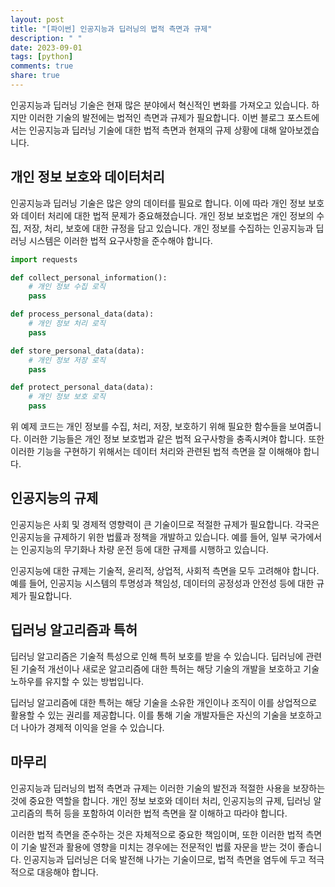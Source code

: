 ```yaml
---
layout: post
title: "[파이썬] 인공지능과 딥러닝의 법적 측면과 규제"
description: " "
date: 2023-09-01
tags: [python]
comments: true
share: true
---
```


인공지능과 딥러닝 기술은 현재 많은 분야에서 혁신적인 변화를 가져오고 있습니다. 하지만 이러한 기술의 발전에는 법적인 측면과 규제가 필요합니다. 이번 블로그 포스트에서는 인공지능과 딥러닝 기술에 대한 법적 측면과 현재의 규제 상황에 대해 알아보겠습니다.

## 개인 정보 보호와 데이터처리

인공지능과 딥러닝 기술은 많은 양의 데이터를 필요로 합니다. 이에 따라 개인 정보 보호와 데이터 처리에 대한 법적 문제가 중요해졌습니다. 개인 정보 보호법은 개인 정보의 수집, 저장, 처리, 보호에 대한 규정을 담고 있습니다. 개인 정보를 수집하는 인공지능과 딥러닝 시스템은 이러한 법적 요구사항을 준수해야 합니다.

```python
import requests

def collect_personal_information():
    # 개인 정보 수집 로직
    pass

def process_personal_data(data):
    # 개인 정보 처리 로직
    pass

def store_personal_data(data):
    # 개인 정보 저장 로직
    pass

def protect_personal_data(data):
    # 개인 정보 보호 로직
    pass
```

위 예제 코드는 개인 정보를 수집, 처리, 저장, 보호하기 위해 필요한 함수들을 보여줍니다. 이러한 기능들은 개인 정보 보호법과 같은 법적 요구사항을 충족시켜야 합니다. 또한 이러한 기능을 구현하기 위해서는 데이터 처리와 관련된 법적 측면을 잘 이해해야 합니다.

## 인공지능의 규제

인공지능은 사회 및 경제적 영향력이 큰 기술이므로 적절한 규제가 필요합니다. 각국은 인공지능을 규제하기 위한 법률과 정책을 개발하고 있습니다. 예를 들어, 일부 국가에서는 인공지능의 무기화나 차량 운전 등에 대한 규제를 시행하고 있습니다.

인공지능에 대한 규제는 기술적, 윤리적, 상업적, 사회적 측면을 모두 고려해야 합니다. 예를 들어, 인공지능 시스템의 투명성과 책임성, 데이터의 공정성과 안전성 등에 대한 규제가 필요합니다.

## 딥러닝 알고리즘과 특허

딥러닝 알고리즘은 기술적 특성으로 인해 특허 보호를 받을 수 있습니다. 딥러닝에 관련된 기술적 개선이나 새로운 알고리즘에 대한 특허는 해당 기술의 개발을 보호하고 기술 노하우를 유지할 수 있는 방법입니다.

딥러닝 알고리즘에 대한 특허는 해당 기술을 소유한 개인이나 조직이 이를 상업적으로 활용할 수 있는 권리를 제공합니다. 이를 통해 기술 개발자들은 자신의 기술을 보호하고 더 나아가 경제적 이익을 얻을 수 있습니다.

## 마무리

인공지능과 딥러닝의 법적 측면과 규제는 이러한 기술의 발전과 적절한 사용을 보장하는 것에 중요한 역할을 합니다. 개인 정보 보호와 데이터 처리, 인공지능의 규제, 딥러닝 알고리즘의 특허 등을 포함하여 이러한 법적 측면을 잘 이해하고 따라야 합니다.

이러한 법적 측면을 준수하는 것은 자체적으로 중요한 책임이며, 또한 이러한 법적 측면이 기술 발전과 활용에 영향을 미치는 경우에는 전문적인 법률 자문을 받는 것이 좋습니다. 인공지능과 딥러닝은 더욱 발전해 나가는 기술이므로, 법적 측면을 염두에 두고 적극적으로 대응해야 합니다.